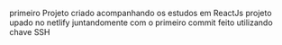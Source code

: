 primeiro Projeto criado acompanhando os estudos em ReactJs projeto upado no netlify
juntandomente com o primeiro commit feito utilizando chave SSH
